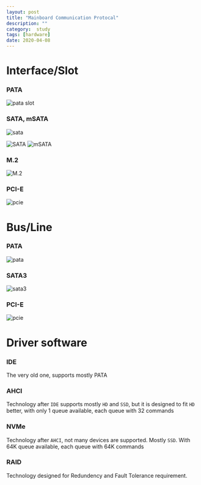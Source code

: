 ```yaml
---
layout: post
title: "Mainboard Communication Protocal"
description: ""
category:  study
tags: [hardware]
date: 2020-04-08
---
```


# Interface/Slot

### PATA
![pata slot](https://upload.wikimedia.org/wikipedia/commons/thumb/d/d1/IDE_Connectors_in_PCChips_M925LR_Pentium_4.jpg/800px-IDE_Connectors_in_PCChips_M925LR_Pentium_4.jpg)

### SATA, mSATA

![sata](https://i.stack.imgur.com/nXAha.jpg)

![SATA](https://4.bp.blogspot.com/-cmuw0ohRNZI/VuFlzzzrM8I/AAAAAAAAb6Q/x-hxGd9ujE8/s1600/sata-slot-motherboard.jpg)
![mSATA](https://upload.wikimedia.org/wikipedia/commons/thumb/d/d0/MSATA_SSD_vs._2.5%22_SATA_drive.JPG/1024px-MSATA_SSD_vs._2.5%22_SATA_drive.JPG)

### M.2

![M.2](https://www.silverstonetek.com/images/products/sdp12/sdp12-6.jpg)

### PCI-E
![pcie](https://adexel.verio.com/pexp-sx-la.jpg)

# Bus/Line

### PATA
![pata](https://upload.wikimedia.org/wikipedia/commons/thumb/c/c4/Ata_20070127_002.jpg/1200px-Ata_20070127_002.jpg)

###  SATA3
![sata3](https://c1.neweggimages.com/ProductImage/12-119-229-S01.jpg)

### PCI-E
![pcie](https://c1.neweggimages.com/ProductImage/12-423-259-Z01.jpg)


# Driver software
### IDE
The very old one, supports mostly PATA

### AHCI
Technology after `IDE` supports mostly `HD` and `SSD`, but it is designed to fit `HD` better, with only 1 queue available, each queue with 32 commands

### NVMe
Technology after `AHCI`, not many devices are supported. Mostly `SSD`. With 64K queue available, each queue with 64K commands

### RAID
Technology designed for Redundency and Fault Tolerance requirement.
